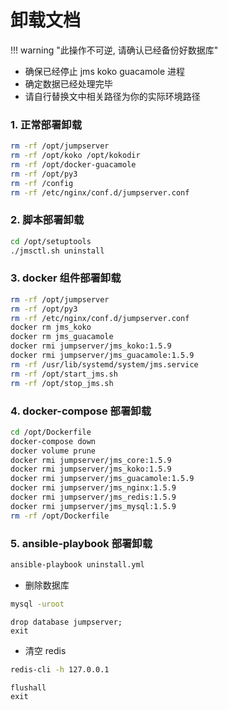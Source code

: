# 卸载文档

!!! warning "此操作不可逆, 请确认已经备份好数据库"

- 确保已经停止 jms koko guacamole 进程
- 确定数据已经处理完毕
- 请自行替换文中相关路径为你的实际环境路径

### 1. 正常部署卸载

```sh
rm -rf /opt/jumpserver
rm -rf /opt/koko /opt/kokodir
rm -rf /opt/docker-guacamole
rm -rf /opt/py3
rm -rf /config
rm -rf /etc/nginx/conf.d/jumpserver.conf
```

### 2. 脚本部署卸载

```sh
cd /opt/setuptools
./jmsctl.sh uninstall
```

### 3. docker 组件部署卸载

```sh
rm -rf /opt/jumpserver
rm -rf /opt/py3
rm -rf /etc/nginx/conf.d/jumpserver.conf
docker rm jms_koko
docker rm jms_guacamole
docker rmi jumpserver/jms_koko:1.5.9
docker rmi jumpserver/jms_guacamole:1.5.9
rm -rf /usr/lib/systemd/system/jms.service
rm -rf /opt/start_jms.sh
rm -rf /opt/stop_jms.sh
```

### 4. docker-compose 部署卸载

```sh
cd /opt/Dockerfile
docker-compose down
docker volume prune
docker rmi jumpserver/jms_core:1.5.9
docker rmi jumpserver/jms_koko:1.5.9
docker rmi jumpserver/jms_guacamole:1.5.9
docker rmi jumpserver/jms_nginx:1.5.9
docker rmi jumpserver/jms_redis:1.5.9
docker rmi jumpserver/jms_mysql:1.5.9
rm -rf /opt/Dockerfile
```

### 5. ansible-playbook 部署卸载

```sh
ansible-playbook uninstall.yml
```

- 删除数据库

```sh
mysql -uroot
```

```mysql
drop database jumpserver;
exit
```

- 清空 redis

```sh
redis-cli -h 127.0.0.1
```

```redis
flushall
exit
```
